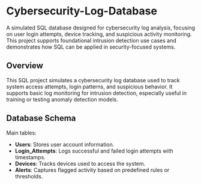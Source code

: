 # Cybersecurity-Log-Database
A simulated SQL database designed for cybersecurity log analysis, focusing on user login attempts, device tracking, and suspicious activity monitoring. This project supports foundational intrusion detection use cases and demonstrates how SQL can be applied in security-focused systems.

## Overview
This SQL project simulates a cybersecurity log database used to track system access attempts, login patterns, and suspicious behavior. It supports basic log monitoring for intrusion detection, especially useful in training or testing anomaly detection models.

## Database Schema
Main tables:
- **Users**: Stores user account information.
- **Login_Attempts**: Logs successful and failed login attempts with timestamps.
- **Devices**: Tracks devices used to access the system.
- **Alerts**: Captures flagged activity based on predefined rules or thresholds.
